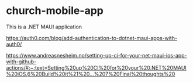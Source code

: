 # church-mobile-app
This is a .NET MAUI application 


https://auth0.com/blog/add-authentication-to-dotnet-maui-apps-with-auth0/

https://www.andreasnesheim.no/setting-up-ci-for-your-net-maui-ios-app-with-github-actions/#:~:text=Setting%20up%20CI%20for%20your%20.NET%20MAUI%20iOS,6%20Build%20it%21%20...%207%20Final%20thoughts%20